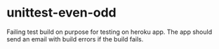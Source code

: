 # unittest-even-odd

Failing test build on purpose for testing on heroku app.
The app should send an email with build errors if the build fails.
